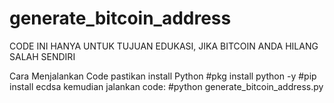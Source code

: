# generate_bitcoin_address
CODE INI HANYA UNTUK TUJUAN EDUKASI, JIKA  BITCOIN ANDA HILANG SALAH SENDIRI 

Cara Menjalankan Code
pastikan install Python
#pkg install python -y
#pip install ecdsa
kemudian jalankan code:
#python generate_bitcoin_address.py
